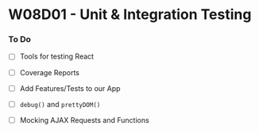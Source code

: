 # W08D01 - Unit & Integration Testing

### To Do
- [ ] Tools for testing React
- [ ] Coverage Reports
- [ ] Add Features/Tests to our App
- [ ] `debug()` and `prettyDOM()`
- [ ] Mocking AJAX Requests and Functions
























#
